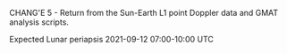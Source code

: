 CHANG'E 5 - Return from the Sun-Earth L1 point Doppler data and GMAT analysis scripts.

Expected Lunar periapsis 2021-09-12 07:00-10:00 UTC
